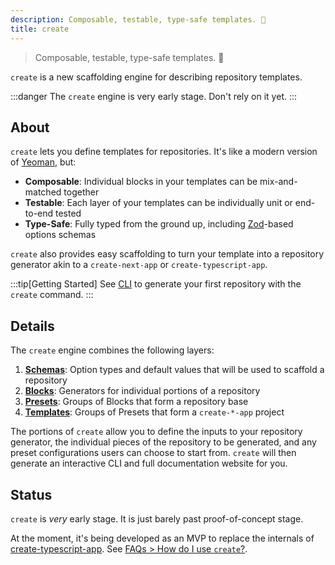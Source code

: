 ```yaml
---
description: Composable, testable, type-safe templates. 💝
title: create
---
```


> Composable, testable, type-safe templates. 💝

`create` is a new scaffolding engine for describing repository templates.

:::danger
The `create` engine is very early stage.
Don't rely on it yet.
:::

## About

`create` lets you define templates for repositories.
It's like a modern version of [Yeoman](https://yeoman.io), but:

- **Composable**: Individual blocks in your templates can be mix-and-matched together
- **Testable**: Each layer of your templates can be individually unit or end-to-end tested
- **Type-Safe**: Fully typed from the ground up, including [Zod](https://zod.dev)-based options schemas

`create` also provides easy scaffolding to turn your template into a repository generator akin to a `create-next-app` or `create-typescript-app`.

:::tip[Getting Started]
See [CLI](./cli) to generate your first repository with the `create` command.
:::

## Details

The `create` engine combines the following layers:

1. **[Schemas](./concepts/schemas)**: Option types and default values that will be used to scaffold a repository
2. **[Blocks](./concepts/blocks)**: Generators for individual portions of a repository
3. **[Presets](./concepts/presets)**: Groups of Blocks that form a repository base
4. **[Templates](./concepts/templates)**: Groups of Presets that form a `create-*-app` project

The portions of `create` allow you to define the inputs to your repository generator, the individual pieces of the repository to be generated, and any preset configurations users can choose to start from.
`create` will then generate an interactive CLI and full documentation website for you.

## Status

`create` is _very_ early stage.
It is just barely past proof-of-concept stage.

At the moment, it's being developed as an MVP to replace the internals of [create-typescript-app](https://github.com/JoshuaKGoldberg/create-typescript-app).
See [FAQs > How do I use `create`?](./faqs#how-do-i-use-create).
